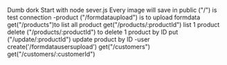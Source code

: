 Dumb dork 
Start with
node sever.js
Every image will save in public
("/") is test connection
-product
("/formdataupload") is to upload formdata
get("/products")to list all product
get("/products/:productId") list 1 product
delete ("/products/:productId") to delete 1 product by ID
put ("/update/:productId") update product by ID
-user
create('/formdatausersupload')
get("/customers")
get("/customers/:customerId")
<!-- delete("/customers/:customerId") -->


